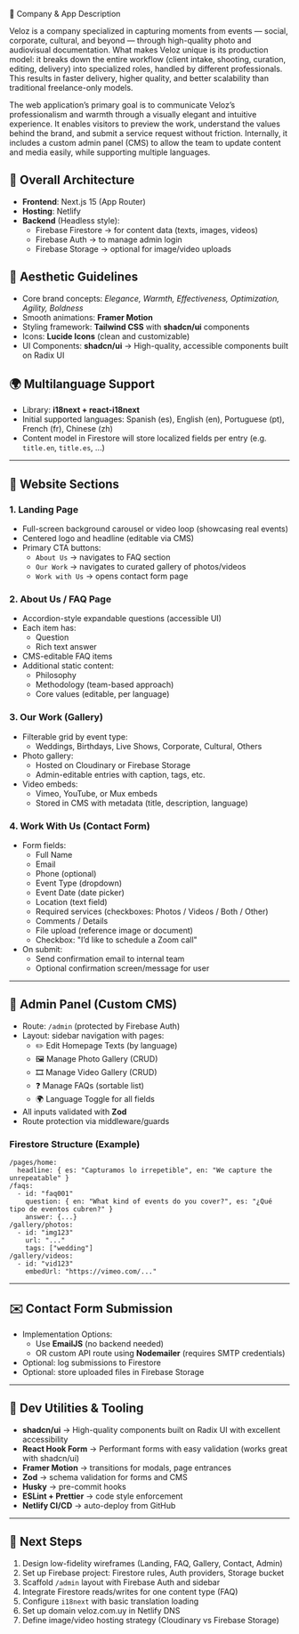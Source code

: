 🏢 Company & App Description

Veloz is a company specialized in capturing moments from events — social, corporate, cultural, and beyond — through high-quality photo and audiovisual documentation. What makes Veloz unique is its production model: it breaks down the entire workflow (client intake, shooting, curation, editing, delivery) into specialized roles, handled by different professionals. This results in faster delivery, higher quality, and better scalability than traditional freelance-only models.

The web application’s primary goal is to communicate Veloz’s professionalism and warmth through a visually elegant and intuitive experience. It enables visitors to preview the work, understand the values behind the brand, and submit a service request without friction. Internally, it includes a custom admin panel (CMS) to allow the team to update content and media easily, while supporting multiple languages.

## 🧱 Overall Architecture

- **Frontend**: Next.js 15 (App Router)
- **Hosting**: Netlify
- **Backend** (Headless style):
  - Firebase Firestore → for content data (texts, images, videos)
  - Firebase Auth → to manage admin login
  - Firebase Storage → optional for image/video uploads

## 🎨 Aesthetic Guidelines

- Core brand concepts: *Elegance, Warmth, Effectiveness, Optimization, Agility, Boldness*
- Smooth animations: **Framer Motion**
- Styling framework: **Tailwind CSS** with **shadcn/ui** components
- Icons: **Lucide Icons** (clean and customizable)
- UI Components: **shadcn/ui** → High-quality, accessible components built on Radix UI

## 🌍 Multilanguage Support

- Library: **i18next + react-i18next**
- Initial supported languages: Spanish (es), English (en), Portuguese (pt), French (fr), Chinese (zh)
- Content model in Firestore will store localized fields per entry (e.g. `title.en`, `title.es`, ...)

---

## 🧠 Website Sections

### 1. **Landing Page**

- Full-screen background carousel or video loop (showcasing real events)
- Centered logo and headline (editable via CMS)
- Primary CTA buttons:
  - `About Us` → navigates to FAQ section
  - `Our Work` → navigates to curated gallery of photos/videos
  - `Work with Us` → opens contact form page

### 2. **About Us / FAQ Page**

- Accordion-style expandable questions (accessible UI)
- Each item has:
  - Question
  - Rich text answer
- CMS-editable FAQ items
- Additional static content:
  - Philosophy
  - Methodology (team-based approach)
  - Core values (editable, per language)

### 3. **Our Work** (Gallery)

- Filterable grid by event type:
  - Weddings, Birthdays, Live Shows, Corporate, Cultural, Others
- Photo gallery:
  - Hosted on Cloudinary or Firebase Storage
  - Admin-editable entries with caption, tags, etc.
- Video embeds:
  - Vimeo, YouTube, or Mux embeds
  - Stored in CMS with metadata (title, description, language)

### 4. **Work With Us** (Contact Form)

- Form fields:
  - Full Name
  - Email
  - Phone (optional)
  - Event Type (dropdown)
  - Event Date (date picker)
  - Location (text field)
  - Required services (checkboxes: Photos / Videos / Both / Other)
  - Comments / Details
  - File upload (reference image or document)
  - Checkbox: "I’d like to schedule a Zoom call"
- On submit:
  - Send confirmation email to internal team
  - Optional confirmation screen/message for user

---

## 🔐 Admin Panel (Custom CMS)

- Route: `/admin` (protected by Firebase Auth)
- Layout: sidebar navigation with pages:
  - ✏️ Edit Homepage Texts (by language)
  - 🖼️ Manage Photo Gallery (CRUD)
  - 🎞️ Manage Video Gallery (CRUD)
  - ❓ Manage FAQs (sortable list)
  - 🌍 Language Toggle for all fields
- All inputs validated with **Zod**
- Route protection via middleware/guards

### Firestore Structure (Example)

```
/pages/home:
  headline: { es: "Capturamos lo irrepetible", en: "We capture the unrepeatable" }
/faqs:
  - id: "faq001"
    question: { en: "What kind of events do you cover?", es: "¿Qué tipo de eventos cubren?" }
    answer: {...}
/gallery/photos:
  - id: "img123"
    url: "..."
    tags: ["wedding"]
/gallery/videos:
  - id: "vid123"
    embedUrl: "https://vimeo.com/..."
```

---

## ✉️ Contact Form Submission

- Implementation Options:
  - Use **EmailJS** (no backend needed)
  - OR custom API route using **Nodemailer** (requires SMTP credentials)
- Optional: log submissions to Firestore
- Optional: store uploaded files in Firebase Storage

---

## 🧪 Dev Utilities & Tooling

- **shadcn/ui** → High-quality components built on Radix UI with excellent accessibility
- **React Hook Form** → Performant forms with easy validation (works great with shadcn/ui)
- **Framer Motion** → transitions for modals, page entrances
- **Zod** → schema validation for forms and CMS
- **Husky** → pre-commit hooks
- **ESLint + Prettier** → code style enforcement
- **Netlify CI/CD** → auto-deploy from GitHub

---

## 📌 Next Steps

1. Design low-fidelity wireframes (Landing, FAQ, Gallery, Contact, Admin)
2. Set up Firebase project: Firestore rules, Auth providers, Storage bucket
3. Scaffold `/admin` layout with Firebase Auth and sidebar
4. Integrate Firestore reads/writes for one content type (FAQ)
5. Configure `i18next` with basic translation loading
6. Set up domain veloz.com.uy in Netlify DNS
7. Define image/video hosting strategy (Cloudinary vs Firebase Storage)

